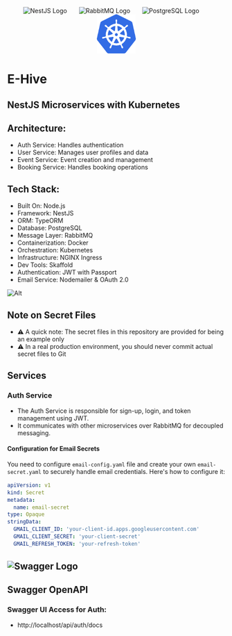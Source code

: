<p align="center">
  <img src="https://nestjs.com/img/logo-small.svg" width="90" height="90" alt="NestJS Logo" />&nbsp;&nbsp;&nbsp;&nbsp;&nbsp;&nbsp;
  <img src="https://cdn.freebiesupply.com/logos/large/2x/rabbitmq-logo-png-transparent.png" width="85" height="85" alt="RabbitMQ Logo" />&nbsp;&nbsp;&nbsp;&nbsp;&nbsp;&nbsp;
  <img src="https://www.postgresql.org/media/img/about/press/elephant.png" width="90" height="90" alt="PostgreSQL Logo" />&nbsp;&nbsp;&nbsp;&nbsp;&nbsp;&nbsp;
  <img src="https://raw.githubusercontent.com/kubernetes/kubernetes/master/logo/logo.png" width="90" height="90" alt="Kubernetes Logo" />
</p>

# E-Hive

## NestJS Microservices with Kubernetes

## Architecture:

- Auth Service: Handles authentication
- User Service: Manages user profiles and data
- Event Service: Event creation and management
- Booking Service: Handles booking operations

## Tech Stack:

- Built On: Node.js
- Framework: NestJS
- ORM: TypeORM
- Database: PostgreSQL
- Message Layer: RabbitMQ
- Containerization: Docker
- Orchestration: Kubernetes
- Infrastructure: NGINX Ingress
- Dev Tools: Skaffold
- Authentication: JWT with Passport
- Email Service: Nodemailer & OAuth 2.0

![Alt](https://repobeats.axiom.co/api/embed/c7f2aabb83bf51e8997007f2580643e45142f1a6.svg 'Repobeats analytics image')

## Note on Secret Files

- ⚠️ A quick note: The secret files in this repository are provided for being an example only
- ⚠️ In a real production environment, you should never commit actual secret files to Git

## Services

### Auth Service

- The Auth Service is responsible for sign-up, login, and token management using JWT.
- It communicates with other microservices over RabbitMQ for decoupled messaging.

#### Configuration for Email Secrets

You need to configure `email-config.yaml` file and create your own `email-secret.yaml` to securely handle email credentials. Here's how to configure it:

```yaml
apiVersion: v1
kind: Secret
metadata:
  name: email-secret
type: Opaque
stringData:
  GMAIL_CLIENT_ID: 'your-client-id.apps.googleusercontent.com'
  GMAIL_CLIENT_SECRET: 'your-client-secret'
  GMAIL_REFRESH_TOKEN: 'your-refresh-token'
```

## <img src="https://static1.smartbear.co/swagger/media/assets/swagger_fav.png" width="35" height="35" alt="Swagger Logo" style="vertical-align: middle;" /> 

## Swagger OpenAPI

### Swagger UI Access for Auth:

- http://localhost/api/auth/docs
